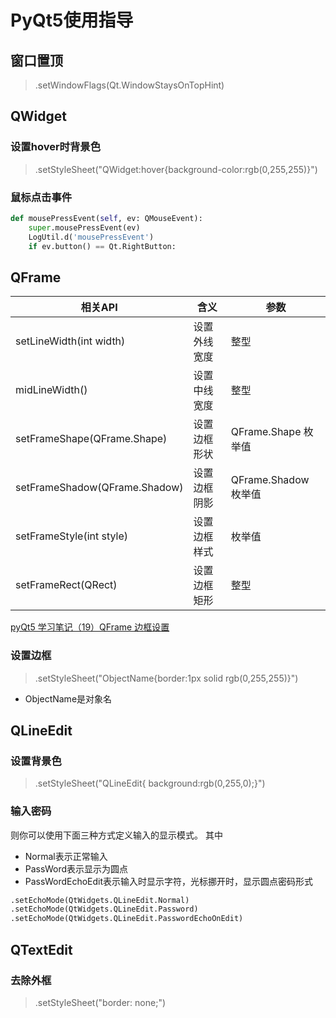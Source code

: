 # PyQt5使用指导

## 窗口置顶

> .setWindowFlags(Qt.WindowStaysOnTopHint)

## QWidget

### 设置hover时背景色

> .setStyleSheet("QWidget:hover{background-color:rgb(0,255,255)}")

### 鼠标点击事件

```python
def mousePressEvent(self, ev: QMouseEvent):
    super.mousePressEvent(ev)
    LogUtil.d('mousePressEvent')
    if ev.button() == Qt.RightButton:
```

## QFrame

相关API|	含义|	参数
---|---|---
setLineWidth(int width)|	设置外线宽度|	整型
midLineWidth()|	设置中线宽度|	整型
setFrameShape(QFrame.Shape)|	设置边框形状|	QFrame.Shape 枚举值
setFrameShadow(QFrame.Shadow)|	设置边框阴影|	QFrame.Shadow 枚举值
setFrameStyle(int style)|	设置边框样式|	枚举值
setFrameRect(QRect)|	设置边框矩形|	整型

[pyQt5 学习笔记（19）QFrame 边框设置](https://blog.csdn.net/qq_17351161/article/details/102987451)

### 设置边框

> .setStyleSheet("ObjectName{border:1px solid rgb(0,255,255)}")

* ObjectName是对象名

## QLineEdit

### 设置背景色

> .setStyleSheet("QLineEdit{ background:rgb(0,255,0);}")

### 输入密码

则你可以使用下面三种方式定义输入的显示模式。
其中

* Normal表示正常输入
* PassWord表示显示为圆点
* PassWordEchoEdit表示输入时显示字符，光标挪开时，显示圆点密码形式

```python
.setEchoMode(QtWidgets.QLineEdit.Normal)
.setEchoMode(QtWidgets.QLineEdit.Password)
.setEchoMode(QtWidgets.QLineEdit.PasswordEchoOnEdit)
```

## QTextEdit

### 去除外框

> .setStyleSheet("border: none;")
